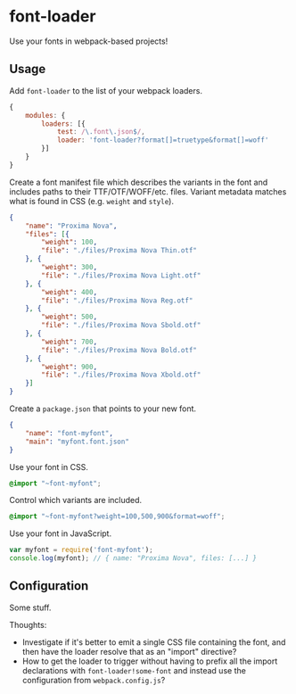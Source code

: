 # font-loader

Use your fonts in webpack-based projects!

## Usage

Add `font-loader` to the list of your webpack loaders.

```javascript
{
	modules: {
		loaders: [{
			test: /\.font\.json$/,
			loader: 'font-loader?format[]=truetype&format[]=woff'
		}]
	}
}
```

Create a font manifest file which describes the variants in the font and includes paths to their TTF/OTF/WOFF/etc. files. Variant metadata matches what is found in CSS (e.g. `weight` and `style`).

```json
{
	"name": "Proxima Nova",
	"files": [{
		"weight": 100,
		"file": "./files/Proxima Nova Thin.otf"
	}, {
		"weight": 300,
		"file": "./files/Proxima Nova Light.otf"
	}, {
		"weight": 400,
		"file": "./files/Proxima Nova Reg.otf"
	}, {
		"weight": 500,
		"file": "./files/Proxima Nova Sbold.otf"
	}, {
		"weight": 700,
		"file": "./files/Proxima Nova Bold.otf"
	}, {
		"weight": 900,
		"file": "./files/Proxima Nova Xbold.otf"
	}]
}

```

Create a `package.json` that points to your new font.

```json
{
	"name": "font-myfont",
	"main": "myfont.font.json"
}
```

Use your font in CSS.

```css
@import "~font-myfont";
```

Control which variants are included.

```css
@import "~font-myfont?weight=100,500,900&format=woff";
```

Use your font in JavaScript.

```javascript
var myfont = require('font-myfont');
console.log(myfont); // { name: "Proxima Nova", files: [...] }
```

## Configuration

Some stuff.

Thoughts: 
 * Investigate if it's better to emit a single CSS file containing the font, and then have the loader resolve that as an "import" directive?
 * How to get the loader to trigger without having to prefix all the import declarations with `font-loader!some-font` and instead use the configuration from `webpack.config.js`?
